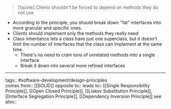 > [!quote]
> Clients shouldn't be forced to depend on methods they do not use

- According to the principle, you should break down "fat" interfaces into more granular and specific ones.
- Clients should implement only the methods they really need
- Class inheritance lets a class have just one superclass, but it doesn't limit the number of interfaces that the class can implement at the same time.
  - There's no need to cram tons of unrelated methods into a single interface
  - Break it down into several more refined interfaces

---

tags:: #software-development/design-principles  
comes from:: [[SOLID]]
opposite to::
leads to:: [[Single Responsibility Principle]], [[Open Closed Principle]], [[Liskov Substitution Principle]], [[Interface Segregation Principle]], [[Dependency Inversion Principle]]
see also::
